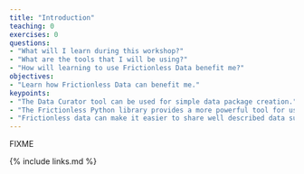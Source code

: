 ```yaml
---
title: "Introduction"
teaching: 0
exercises: 0
questions:
- "What will I learn during this workshop?"
- "What are the tools that I will be using?"
- "How will learning to use Frictionless Data benefit me?"
objectives:
- "Learn how Frictionless Data can benefit me."
keypoints:
- "The Data Curator tool can be used for simple data package creation."
- "The Frictionless Python library provides a more powerful tool for using and manipulating Frictionless Data."
- "Frictionless data can make it easier to share well described data supported by appropriate metadata."
---
```

FIXME

{% include links.md %}

